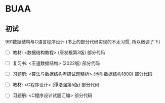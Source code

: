 # BUAA

## 初试
991数据结构与C语言程序设计
(书上的部分代码实现的不太习惯, 所以微调了下)

- [ ] 教材: <数据结构教程> (唐发根第3版) 部分代码
- [ ] 复习书: <王道数据结构> (2022版) 部分代码
- [ ] 习题册: <算法与数据结构考研试题精析> (也叫数据结构1800) 部分代码

- [ ] 教材: <C程序设计> (谭浩强第5版) 部分代码
- [ ] 习题册: <C程序设计试题汇编> 部分代码
